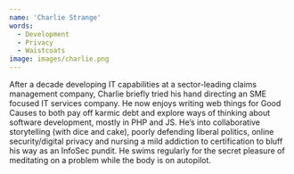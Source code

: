 ```yaml
---
name: 'Charlie Strange'
words:
  - Development
  - Privacy
  - Waistcoats
image: images/charlie.png
---
```


After a decade developing IT capabilities at a sector-leading claims management company, Charlie briefly tried his hand directing an SME focused IT services company. He now enjoys writing web things for Good Causes to both pay off karmic debt and explore ways of thinking about software development, mostly in PHP and JS. He’s into collaborative storytelling (with dice and cake), poorly defending liberal politics, online security/digital privacy and nursing a mild addiction to certification to bluff his way as an InfoSec pundit. He swims regularly for the secret pleasure of meditating on a problem while the body is on autopilot.
